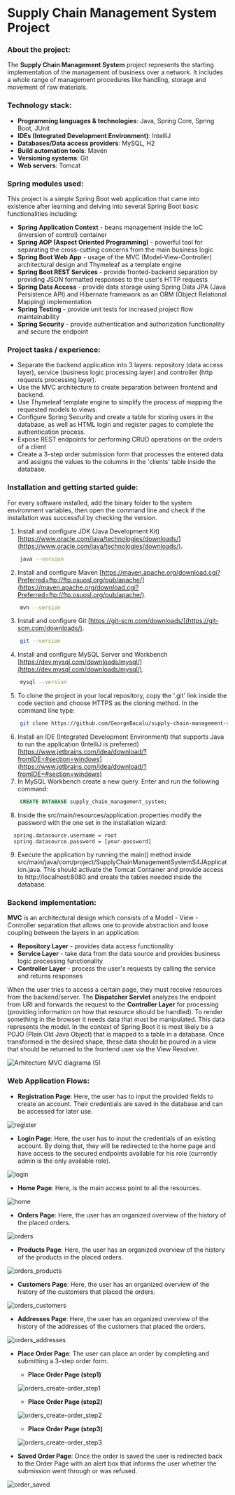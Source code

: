 # Supply Chain Management System Project

### About the project:
The **Supply Chain Management System** project represents the starting implementation of the management of business over a network. It includes a whole range of management procedures like
handling, storage and movement of raw materials.

### Technology stack:
* **Programming languages & technologies**: Java, Spring Core, Spring Boot, JUnit
* **IDEs (Integrated Development Environment)**: IntelliJ
* **Databases/Data access providers**: MySQL, H2
* **Build automation tools**: Maven
* **Versioning systems**: Git
* **Web servers**: Tomcat

### Spring modules used:
This project is a simple Spring Boot web application that came into existence after learning and delving into several Spring Boot basic functionalities including:
* **Spring Application Context** - beans management inside the IoC (inversion of control) container
* **Spring AOP (Aspect Oriented Programming)** - powerful tool for separating the cross-cutting concerns from the main business logic
* **Spring Boot Web App** - usage of the MVC (Model-View-Controller) architectural design and Thymeleaf as a template engine
* **Spring Boot REST Services** - provide fronted-backend separation by providing JSON formatted responses to the user's HTTP requests
* **Spring Data Access** - provide data storage using Spring Data JPA (Java Persistence API) and Hibernate framework as an ORM (Object Relational Mapping) implementation
* **Spring Testing** - provide unit tests for increased project flow maintainability
* **Spring Security** - provide authentication and authorization functionality and secure the endpoint

### Project tasks / experience:
* Separate the backend application into 3 layers: repository (data access layer), service (business logic processing layer) and controller (http requests processing layer).
* Use the MVC architecture to create separation between frontend and backend.
* Use Thymeleaf template engine to simplify the process of mapping the requested models to views.
* Configure Spring Security and create a table for storing users in the database, as well as HTML login and register pages to complete the authentication process.
* Expose REST endpoints for performing CRUD operations on the orders of a client
* Create a 3-step order submission form that processes the entered data and assigns the values to the columns in the 'clients' table inside the database.

### Installation and getting started guide:
For every software installed, add the binary folder to the system environment variables, then open the command line and check if the installation was successful by checking the version.
1. Install and configure JDK (Java Development Kit) [https://www.oracle.com/java/technologies/downloads/](https://www.oracle.com/java/technologies/downloads/).
```bash
    java --version
```
2. Install and configure Maven [https://maven.apache.org/download.cgi?Preferred=ftp://ftp.osuosl.org/pub/apache/](https://maven.apache.org/download.cgi?Preferred=ftp://ftp.osuosl.org/pub/apache/).
```bash
    mvn --version
```
3. Install and configure Git [https://git-scm.com/downloads/](https://git-scm.com/downloads/).
```bash
    git --version
```
4. Install and configure MySQL Server and Workbench [https://dev.mysql.com/downloads/mysql/](https://dev.mysql.com/downloads/mysql/).
```bash
    mysql --version
```
5. To clone the project in your local repository, copy the '.git' link inside the code section and choose HTTPS as the cloning method. In the command line type:
```bash
    git clone https://github.com/GeorgeBacalu/supply-chain-management-system-S4J.git
```
6. Install an IDE (Integrated Development Environment) that supports Java to run the application (IntelliJ is preferred)
   [https://www.jetbrains.com/idea/download/?fromIDE=#section=windows](https://www.jetbrains.com/idea/download/?fromIDE=#section=windows)
7. In MySQL Workbench create a new query. Enter and run the following command:
```sql
    CREATE DATABASE supply_chain_management_system;
```
8. Inside the src/main/resources/application.properties modify the password with the one set in the installation wizard:
```properties
  spring.datasource.username = root
  spring.datasource.password = [your-password]
```
9. Execute the application by running the main() method inside src/main/java/com/project/SupplyChainManagementSystemS4JApplication.java. This should activate the Tomcat Container and provide access to http://localhost:8080 and create the tables needed inside the database.

### Backend implementation:
**MVC** is an architectural design which consists of a Model - View - Controller separation that allows one to provide abstraction and loose coupling between the layers in an application:
* **Repository Layer** - provides data access functionality
* **Service Layer** - take data from the data source and provides business logic processing functionality
* **Controller Layer** - process the user's requests by calling the service and returns responses

When the user tries to access a certain page, they must receive resources from the backend/server. The **Dispatcher Servlet** analyzes the endpoint from URI and forwards the request to the
**Controller Layer** for processing (providing information on how that resource should be handled). To render something in the browser it needs data that must be manipulated. This data represents
the model. In the context of Spring Boot it is most likely be a POJO (Plain Old Java Object) that is mapped to a table in a database. Once transformed in the desired shape, these data should be
poured in a view that should be returned to the frontend user via the View Resolver.

![Arhitecture MVC diagrama (5)](https://user-images.githubusercontent.com/49694359/162645001-638e7413-7911-41e0-ab1f-9d32fa2f9c63.jpg)

### Web Application Flows:
* **Registration Page**: Here, the user has to input the provided fields to create an account. Their credentials are saved in the database and can be accessed for later use.

![register](./src/main/resources/static/img/documentation/1_registration.png)


* **Login Page**: Here, the user has to input the credentials of an existing account. By doing that, they will be redirected to the home page and have access to the secured endpoints available
  for his role (currently admin is the only available role).

![login](./src/main/resources/static/img/documentation/2_login.png)

* **Home Page**: Here, is the main access point to all the resources.

![home](./src/main/resources/static/img/documentation/3_home.png)

* **Orders Page**: Here, the user has an organized overview of the history of the placed orders.

![orders](./src/main/resources/static/img/documentation/4_orders.png)

* **Products Page**: Here, the user has an organized overview of the history of the products in the placed orders.

![orders_products](./src/main/resources/static/img/documentation/5_orders_products.png)

* **Customers Page**: Here, the user has an organized overview of the history of the customers that placed the orders.

![orders_customers](./src/main/resources/static/img/documentation/6_orders_customers.png)

* **Addresses Page**: Here, the user has an organized overview of the history of the addresses of the customers that placed the orders.

![orders_addresses](./src/main/resources/static/img/documentation/7_orders_addresses.png)

* **Place Order Page**: The user can place an order by completing and submitting a 3-step order form.

    * **Place Order Page (step1)**

  ![orders_create-order_step1](./src/main/resources/static/img/documentation/8_orders_create-order_step1.png)

    * **Place Order Page (step2)**

  ![orders_create-order_step2](./src/main/resources/static/img/documentation/9_orders_create-order_step2.png)

    * **Place Order Page (step3)**

  ![orders_create-order_step3](./src/main/resources/static/img/documentation/10_orders_create-order_step3.png)

* **Saved Order Page**: Once the order is saved the user is redirected back to the Order Page with an alert box that informs the user whether the submission went through or was refused.

![order_saved](./src/main/resources/static/img/documentation/11_order_saved.png)